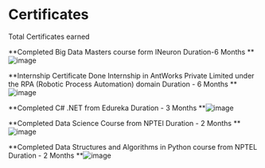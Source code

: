 # Certificates
Total Certificates earned

**Completed Big Data Masters course form INeuron 
Duration-6 Months
**
![image](https://user-images.githubusercontent.com/36558484/152834578-00e43293-6479-4b16-b6d1-f323c947c949.png)

**Internship Certificate
Done Internship in AntWorks Private Limited under the RPA (Robotic Process Automation) domain
Duration - 6 Months
**![image](https://user-images.githubusercontent.com/36558484/152835382-e6f5c42d-1251-4a4c-83b2-12e9585410fa.png)


**Completed C# .NET from Edureka
Duration - 3 Months
**![image](https://user-images.githubusercontent.com/36558484/152834759-d7380870-b092-4a8a-acf6-d8f2888597a8.png)

**Completed Data Science Course from NPTEl
Duration - 2 Months
**![image](https://user-images.githubusercontent.com/36558484/152835689-18ab9633-89cc-494e-96f0-6339d2bce40b.png)


**Completed Data Structures and Algorithms in Python course from NPTEL
Duration - 2 Months
**![image](https://user-images.githubusercontent.com/36558484/152836210-d4e00c54-8143-4cd5-8e22-a444064a9942.png)


